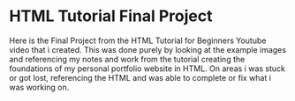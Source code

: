 # HTML Tutorial Final Project
Here is the Final Project from the HTML Tutorial for Beginners Youtube video that i created. This was done purely by looking at the example images and referencing my notes and work from the tutorial creating the foundations of my personal portfolio website in HTML. On areas i was stuck or got lost, referencing the HTML <tags> and <elements> was able to complete or fix what i was working on.
